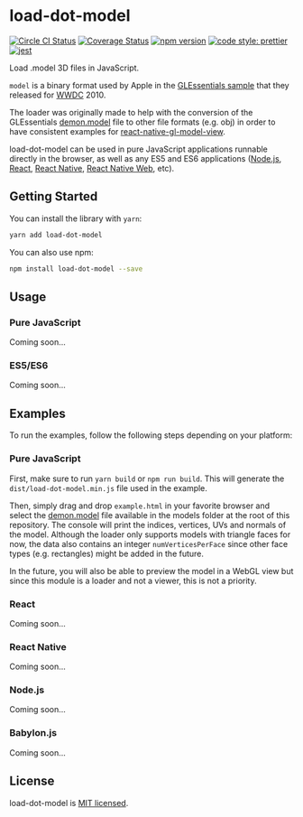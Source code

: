 # load-dot-model

[![Circle CI Status](https://circleci.com/gh/PatriceVignola/load-dot-model.svg?style=shield)](https://circleci.com/gh/PatriceVignola/load-dot-model) [![Coverage Status](https://coveralls.io/repos/github/PatriceVignola/load-dot-model/badge.svg?branch=master)](https://coveralls.io/github/PatriceVignola/load-dot-model?branch=master) [![npm version](https://badge.fury.io/js/load-dot-model.svg)](https://badge.fury.io/js/load-dot-model) [![code style: prettier](https://img.shields.io/badge/code_style-prettier-ff69b4.svg?style=flat-square)](https://github.com/prettier/prettier) [![jest](https://facebook.github.io/jest/img/jest-badge.svg)](https://github.com/facebook/jest)

Load .model 3D files in JavaScript.

`model` is a binary format used by Apple in the [GLEssentials sample](https://developer.apple.com/library/content/samplecode/GLEssentials/Introduction/Intro.html) that they released for [WWDC](https://developer.apple.com/wwdc/) 2010.

The loader was originally made to help with the conversion of the GLEssentials [demon.model](https://github.com/PatriceVignola/load-dot-model/blob/master/models/demon.model) file to other file formats (e.g. obj) in order to have consistent examples for [react-native-gl-model-view](https://github.com/rastapasta/react-native-gl-model-view).

load-dot-model can be used in pure JavaScript applications runnable directly in the browser, as well as any ES5 and ES6 applications ([Node.js](https://nodejs.org/), [React](https://reactjs.org/), [React Native](https://facebook.github.io/react-native/), [React Native Web](https://github.com/necolas/react-native-web), etc).

## Getting Started

You can install the library with `yarn`:
```sh
yarn add load-dot-model
```
You can also use npm:
```sh
npm install load-dot-model --save
```

## Usage

### Pure JavaScript

Coming soon...

### ES5/ES6

Coming soon...

## Examples

To run the examples, follow the following steps depending on your platform:

### Pure JavaScript

First, make sure to run `yarn build` or `npm run build`. This will generate the `dist/load-dot-model.min.js` file used in the example.

Then, simply drag and drop `example.html` in your favorite browser and select the [demon.model](https://github.com/PatriceVignola/load-dot-model/blob/master/models/demon.model) file available in the models folder at the root of this repository. The console will print the indices, vertices, UVs and normals of the model. Although the loader only supports models with triangle faces for now, the data also contains an integer `numVerticesPerFace` since other face types (e.g. rectangles) might be added in the future.

In the future, you will also be able to preview the model in a WebGL view but since this module is a loader and not a viewer, this is not a priority.

### React

Coming soon...

### React Native

Coming soon...

### Node.js

Coming soon...

### Babylon.js

Coming soon...

## License

load-dot-model is [MIT licensed](https://github.com/PatriceVignola/load-dot-model/blob/master/LICENSE).
